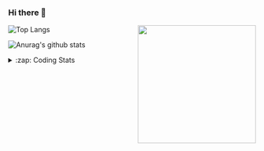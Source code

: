 ### Hi there 👋

<!--
**tao8687/tao8687** is a ✨ _special_ ✨ repository because its `README.md` (this file) appears on your GitHub profile.

Here are some ideas to get you started:

- 🔭 I’m currently working on ...
- 🌱 I’m currently learning ...
- 👯 I’m looking to collaborate on ...
- 🤔 I’m looking for help with ...
- 💬 Ask me about ...
- 📫 How to reach me: ...
- 😄 Pronouns: ...
- ⚡ Fun fact: ...
-->

<img align='right' src="https://media.giphy.com/media/M9gbBd9nbDrOTu1Mqx/giphy.gif" width="240">

  
![Top Langs](https://github-readme-stats.vercel.app/api/top-langs/?username=tao8687&layout=compact&title_color=23238E&text_color=A67D3D)

![Anurag's github stats](https://github-readme-stats.vercel.app/api?username=tao8687&show_icons=true&&text_color=A67D3D&title_color=23238E&show_icons=false&count_private=true&hide=stars)

<details>
  <summary>:zap: Coding Stats</summary>
  <br>
    
<!--START_SECTION:waka-->

```text
From: 24 March 2023 - To: 31 March 2023

C                  37 hrs 23 mins  ██████████████████▒░░░░░░   72.73 %
Text               6 hrs 25 mins   ███░░░░░░░░░░░░░░░░░░░░░░   12.51 %
C++                2 hrs 55 mins   █▒░░░░░░░░░░░░░░░░░░░░░░░   05.69 %
Markdown           1 hr 11 mins    ▓░░░░░░░░░░░░░░░░░░░░░░░░   02.33 %
Python             1 hr 11 mins    ▓░░░░░░░░░░░░░░░░░░░░░░░░   02.31 %
Makefile           47 mins         ▒░░░░░░░░░░░░░░░░░░░░░░░░   01.56 %
```

<!--END_SECTION:waka-->
</details>

